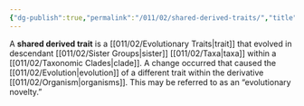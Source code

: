 ```yaml
---
{"dg-publish":true,"permalink":"/011/02/shared-derived-traits/","title":"Shared Derived Traits","tags":["BIOL422"],"noteIcon":"1","created":"2024-10-19T20:27:19.124-07:00","updated":"2024-10-03T23:31:49.113-07:00"}
---
```


A **shared derived trait** is a [[011/02/Evolutionary Traits\|trait]] that evolved in descendant [[011/02/Sister Groups\|sister]] [[011/02/Taxa\|taxa]] within a [[011/02/Taxonomic Clades\|clade]]. A change occurred that caused the [[011/02/Evolution\|evolution]] of a different trait within the derivative [[011/02/Organism\|organisms]]. This may be referred to as an “evolutionary novelty.”